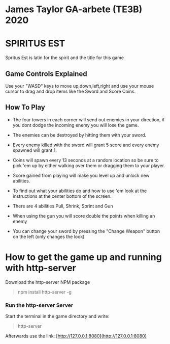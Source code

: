 # James Taylor GA-arbete (TE3B) 2020

# SPIRITUS EST

Spritus Est is latin for the spirit and the title for this game

## Game Controls Explained

Use your "WASD" keys to move up,down,left,right and use your mouse cursor to
drag and drop items like the Sword and Score Coins.

## How To Play

- The four towers in each corner will send out enemies in your direction, if you dont dodge the incoming enemy you will lose the game. 

- The enemies can be destroyed by hitting them with your sword. 

- Every enemy killed with the sword will grant 5 score and every enemy spawned will grant 1. 

- Coins will spawn every 13 seconds at a random location so be sure to pick 'em up by either walking over them or dragging them to your player. 

- Score gained from playing will make you level up and unlock new abilities.

- To find out what your abilities do and how to use 'em look at the instructions at the center bottom of the screen.

- There are 4 abilities Pull, Shrink, Sprint and Gun

- When using the gun you will score double the points when killing an enemy

- You can change your sword by pressing the "Change Weapon" button on the left (only changes the look)

# How to get the game up and running with http-server

Download the http-server NPM package

>npm install http-server -g

### Run the http-server Server
 Start the terminal in the game directory and write:

 >http-server

 Afterwards use the link: [http://127.0.0.1:8080](http://127.0.0.1:8080)
